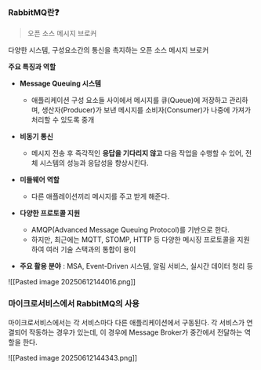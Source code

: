 

### RabbitMQ란❓

> 오픈 소스 메시지 브로커

다양한 시스템, 구성요소간의 통신을 촉지하는 오픈 소스 메시지 브로커

**주요 특징과 역할** 
- **Message Queuing 시스템** 
	- 애플리케이션 구성 요소들 사이에서 메시지를 큐(Queue)에 저장하고 관리하며, 생산자(Producer)가 보낸 메시지를 소비자(Consumer)가 나중에 가져가 처리할 수 있도록 중개

- **비동기 통신**
	- 메시지 전송 후 즉각적인 **응답을 기다리지 않고** 다음 작업을 수행할 수 있어, 전체 시스템의 성능과 응답성을 향상시킨다. 
	  
- **미들웨어 역할**
	- 다른 애플레이션끼리 메시지를 주고 받게 해준다.
	  
- **다양한 프로토콜 지원**
	- AMQP(Advanced Message Queuing Protocol)를 기반으로 한다.
	- 하지만, 최근에는 MQTT, STOMP, HTTP 등 다양한 메시징 프로토콜을 지원하여 여러 기술 스택과의 통합이 용이
	
- **주요 활용 분야** : MSA, Event-Driven 시스템, 알림 서비스, 실시간 데이터 청리 등 




![[Pasted image 20250612144016.png]]



### 마이크로서비스에서 RabbitMQ의 사용 
마이크로서비스에서는 각 서비스마다 다른 애플리케이션에서 구동된다.
각 서비스가 연결되어 작동하는 경우가 있는데, 이 경우에 Message Broker가 중간에서 전달하는 역할을 한다.

![[Pasted image 20250612144343.png]]